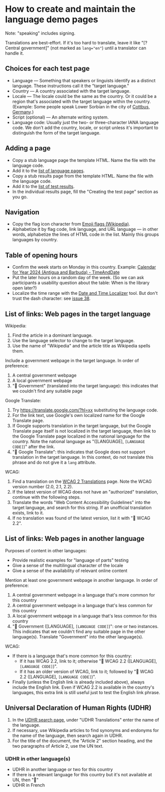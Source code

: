 # How to create and maintain the language demo pages

Note: "speaking" includes signing.

Translations are best-effort. If it's too hard to translate, leave it like "[? Central government]" (not marked as <code>lang="en"</code>) until a translator can handle it.

## Choices for each test page

* Language — Something that speakers or linguists identify as a distinct language. These instructions call it the "target language."
* Country — A country associated with the target language.
* Locale — The locale could be the same as the country. Or it could be a region that's associated with the target language within the country. (Example: Some people speak Lower Sorbian in the city of [Cottbus, Germany](lang/dsb.html).)
* Script (optional) — An alternate writing system.
* Language code: Usually just the two- or three-character IANA language code. We don't add the country, locale, or script unless it's important to distinguish the form of the target language.

## Adding a page

* Copy a stub language page the template HTML. Name the file with the language code.
* Add it to the [list of language pages](lang-pages.md).
* Copy a stub results page from the template HTML. Name the file with the language code.
* Add it to the [list of test results](research/lang-results.md).
* In the individual results page, fill the "Creating the test page" section as you go.

## Navigation

* Copy the flag icon character from [Emoji flags (Wikipedia)](https://en.wikipedia.org/wiki/Regional_indicator_symbol#Emoji_flag_sequences).
* Alphabetize it by flag code, link language, and URL language — in other words, alphabetize the lines of HTML code in the list. Mainly this groups languages by country.

## Table of opening hours

* Confirm the week starts on Monday in this country. Example: [Calendar for Year 2024 (Antigua and Barbuda) - TimeAndDate](https://www.timeanddate.com/calendar/?year=2024&country=221)
* Put the later hours on a random day of the week. (So we can ask participants a usability question about the table: When is the library open later?)
* Localize the time range with the [Date and Time Localizer](utility/date-time-localizer.html) tool. But don't trust the dash character: see <a href="https://github.com/ThePacielloGroup/babel/issues/38">issue 38</a>.

## List of links: Web pages in the target language

Wikipedia:

1. Find the article in a dominant language.
1. Use the language selector to change to the target language.
1. Use the name of "Wikipedia" and the article title as Wikipedia spells them.

Include a government webpage in the target language. In order of preference:

1. A central government webpage
1. A local government webpage
1. "🙅 Government" (translated into the target language): this indicates that we couldn't find any suitable page 

Google Translate:

1. Try https://translate.google.com/?hl=xx substituting the language code.
1. For the link text, use Google's own localized name for the Google Translate page.
1. If Google supports translation in the target language, but the Google Translate page itself is not localized in the target language, then link to the Google Translate page localized in the national language for the country. Note the national language as "([LANGUAGE], <code>[LANGUAGE CODE]</code>)" after the link.
1. "🙅 Google Translate": this indicates that Google does not support translation in the target language. In this context, do not translate this phrase and do not give it a <code>lang</code> attribute.

WCAG:

1. Find a translation on the [WCAG 2 Translations](https://www.w3.org/WAI/standards-guidelines/wcag/translations/) page. Note the WCAG version number (2.0, 2.1, 2.2).
1. If the latest version of WCAG does not have an "authorized" translation, continue with the following steps.
1. Translate the words "Web Content Accessibility Guidelines" into the target language, and search for this string. If an unofficial translation exists, link to it.
1. If no translation was found of the latest version, list it with "🙅 WCAG 2.2".

## List of links: Web pages in another language

Purposes of content in other languages:

* Provide realistic examples for "language of parts" testing
* Give a sense of the multilingual character of the locale
* Give a sense of the availability of relevant online content

Mention at least one government webpage in another language. In order of preference:

1. A central government webpage in a language that's more common for this country
1. A central government webpage in a language that's less common for this country
1. A local government webpage in a language that's less common for this country
1. "🙅 Government ([LANGUAGE], <code>[LANGUAGE CODE]</code>)": one or two instances. This indicates that we couldn't find any suitable page in the other language(s). Translate "Government" into the other language(s).

WCAG:

* If there is a language that's more common for this country:
    * If it has WCAG 2.2, link to it; otherwise "🙅 WCAG 2.2 ([LANGUAGE], <code>[LANGUAGE CODE]</code>)".
    * If it has an older version of WCAG, link to it; followed by "🙅 WCAG 2.2 ([LANGUAGE], <code>[LANGUAGE CODE]</code>)".
* Finally (unless the English link is already included above), always include the English link. Even if WCAG 2.2 is available in the country's languages, this extra link is still useful just to test the English link phrase.

## Universal Declaration of Human Rights (UDHR)

1. In the [UDHR search page](https://www.ohchr.org/en/search?f%5B0%5D=event_type_taxonomy_term_name%3AUniversal%20Declaration%20of%20Human%20Rights), under "UDHR Translations" enter the name of the language.
1. If necessary, use Wikipedia articles to find synonyms and endonyms for the name of the language, then search again in UDHR.
1. For the title of the document, the "Article 2" section heading, and the two paragraphs of Article 2, use the UN text.

### UDHR in other language(s)

* UDHR in another language or two for this country
* If there is a relevant language for this country but it's not available at UN, then "🙅"
* UDHR in French
